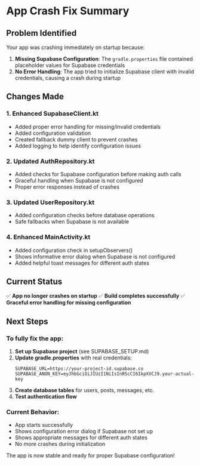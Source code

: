 # App Crash Fix Summary

## Problem Identified
Your app was crashing immediately on startup because:

1. **Missing Supabase Configuration**: The `gradle.properties` file contained placeholder values for Supabase credentials
2. **No Error Handling**: The app tried to initialize Supabase client with invalid credentials, causing a crash during startup

## Changes Made

### 1. Enhanced SupabaseClient.kt
- Added proper error handling for missing/invalid credentials
- Added configuration validation
- Created fallback dummy client to prevent crashes
- Added logging to help identify configuration issues

### 2. Updated AuthRepository.kt
- Added checks for Supabase configuration before making auth calls
- Graceful handling when Supabase is not configured
- Proper error responses instead of crashes

### 3. Updated UserRepository.kt
- Added configuration checks before database operations
- Safe fallbacks when Supabase is not available

### 4. Enhanced MainActivity.kt
- Added configuration check in setupObservers()
- Shows informative error dialog when Supabase is not configured
- Added helpful toast messages for different auth states

## Current Status
✅ **App no longer crashes on startup**
✅ **Build completes successfully**
✅ **Graceful error handling for missing configuration**

## Next Steps

### To fully fix the app:
1. **Set up Supabase project** (see SUPABASE_SETUP.md)
2. **Update gradle.properties** with real credentials:
   ```properties
   SUPABASE_URL=https://your-project-id.supabase.co
   SUPABASE_ANON_KEY=eyJhbGciOiJIUzI1NiIsInR5cCI6IkpXVCJ9.your-actual-key
   ```
3. **Create database tables** for users, posts, messages, etc.
4. **Test authentication flow**

### Current Behavior:
- App starts successfully
- Shows configuration error dialog if Supabase not set up
- Shows appropriate messages for different auth states
- No more crashes during initialization

The app is now stable and ready for proper Supabase configuration!